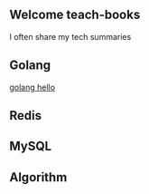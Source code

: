 ## Welcome teach-books

I often share my tech summaries

## Golang
[golang hello](https://klbud.github.io/tech-books/golang/hello)

## Redis

## MySQL

## Algorithm

